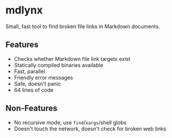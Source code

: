# mdlynx

Small, fast tool to find broken file links in Markdown documents.

## Features

- Checks whether Markdown file link targets exist
- Statically compiled binaries available
- Fast, parallel
- Friendly error messages
- Safe, doesn't panic
- 64 lines of code

## Non-Features

- No recursive mode, use `find`/`xargs`/shell globs
- Doesn't touch the network, doesn't check for broken web links